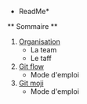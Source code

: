 * ReadMe*

** Sommaire **

1. [Organisation](./organisation.md)
    * La team
    * Le taff
2. [Git flow](./gitFlow.md)
    * Mode d'emploi
3. [Git moji](./Gitmoji.md)
    * Mode d'emploi
